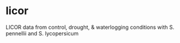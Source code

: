 # licor
LICOR data from control, drought, &amp; waterlogging conditions with S. pennellii and S. lycopersicum
